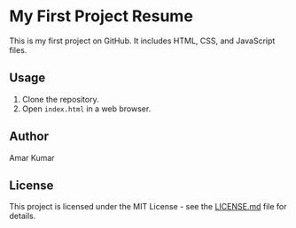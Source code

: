 # My First Project Resume

This is my first project on GitHub. It includes HTML, CSS, and JavaScript files.

## Usage

1. Clone the repository.
2. Open `index.html` in a web browser.

## Author

Amar Kumar

## License

This project is licensed under the MIT License - see the [LICENSE.md](LICENSE.md) file for details.
